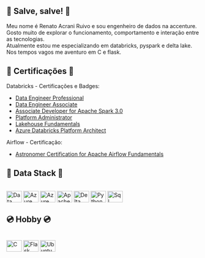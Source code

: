 ## 👋 Salve, salve! 👋

Meu nome é Renato Acrani Ruivo e sou engenheiro de dados na accenture.<br>
Gosto muito de explorar o funcionamento, comportamento e interação entre as tecnologias.<br>
Atualmente estou me especializando em databricks, pyspark e delta lake.<br>
Nos tempos vagos me aventuro em C e flask.

## 📑 Certificações 📑
Databricks - Certificações e Badges:<br>
- [Data Engineer Professional](https://credentials.databricks.com/7b96aaaa-be06-49e8-84dc-3eaaacd144f3)<br>
- [Data Engineer Associate](https://credentials.databricks.com/f3a72cb2-9ae9-41f4-88d9-ab19741c6097)<br>
- [Associate Developer for Apache Spark 3.0](https://credentials.databricks.com/85431cce-c70d-4c42-927c-08cb84a23428)<br>
- [Platform Administrator](https://credentials.databricks.com/53579573-be19-4242-8b69-5ff4945b0a55)<br>
- [Lakehouse Fundamentals](https://credentials.databricks.com/82ae9a63-88d8-4c55-8830-71582fb88225)<br>
- [Azure Databricks Platform Architect](https://credentials.databricks.com/900b3ef9-2da1-4ab4-b923-1c0c627fae89)<br>

Airflow - Certificação:<br>
- [Astronomer Certification for Apache Airflow Fundamentals](https://credly.com/badges/1ece2585-825b-43bc-8e45-b094461b79ff)<br>


## 📀 Data Stack 📀
<div style="display: inline_block"><br>
  <!--Delta Lake-->
  <img align="center" alt="Data Bricks" height="30" width="40" src="https://raw.githubusercontent.com/benc-uk/icon-collection/e33ee714d05a24a81cf6ccd967ef34b22cb77e65/azure-docs/databricks.svg">
  <!--Azure Data Factory-->
  <img align="center" alt="Azure Data Factory" height="30" width="40" src="https://raw.githubusercontent.com/benc-uk/icon-collection/e33ee714d05a24a81cf6ccd967ef34b22cb77e65/azure-icons/Data-Factory.svg">
  <!--Azure Data Factory-->
  <img align="center" alt="Azure Synapse Analytics" height="30" width="40" src="https://raw.githubusercontent.com/benc-uk/icon-collection/e33ee714d05a24a81cf6ccd967ef34b22cb77e65/azure-patterns/synapse-analytics.svg">
  <!--Apache Spark-->
  <img align="center" alt="Apache Spark" height="30" width="40" src="https://spark.apache.org/images/spark-logo-rev.svg">
  <!--Delta Lake-->
  <img align="center" alt="Delta Lake" height="30" width="40" src="https://raw.githubusercontent.com/benc-uk/icon-collection/e33ee714d05a24a81cf6ccd967ef34b22cb77e65/azure-patterns/delta-lake.svg">
  <!--Python-->
  <img align="center" alt="Python" height="30" width="40" src="https://cdn.jsdelivr.net/gh/devicons/devicon/icons/python/python-original.svg">
   <!--Sql-->
  <img align="center" alt="Sql Server" height="30" width="40" src="https://raw.githubusercontent.com/benc-uk/icon-collection/e33ee714d05a24a81cf6ccd967ef34b22cb77e65/azure-icons/SQL-Server.svg">

</div>

## 💿 Hobby 💿
<div style="display: inline_block"><br>
   <!--c-->
  <img align="center" alt="C" height="30" width="40" src="https://cdn.jsdelivr.net/gh/devicons/devicon/icons/c/c-original.svg">
   <!--Flask-->
  <img align="center" alt="Flask" height="30" width="40" src="https://raw.githubusercontent.com/benc-uk/icon-collection/e33ee714d05a24a81cf6ccd967ef34b22cb77e65/logos/flask.svg">
   <!--Ubuntu-->
   <img align="center" alt="Ubuntu" height="30" width="40" src="https://cdn.jsdelivr.net/gh/devicons/devicon/icons/ubuntu/ubuntu-plain.svg">
</div>

